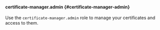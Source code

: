 #### certificate-manager.admin {#certificate-manager-admin}

Use the `certificate-manager.admin` role to manage your certificates and access to them.
